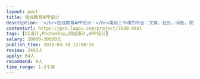 ```yaml
---                
layout: post       
title: 在线教育APP设计           
description: '</br>在线教育APP设计：</br>类似三节课的平台：文章，社区，问答，视频，关于我们</br></br>社区功能</br>问答</br>作品分享</br>老师课程上传</br>观看学习视频和文章</br>'     
contenturl: https://pro.lagou.com/project/7030.html      
tags: [UI设计,Photoshop,网站设计,APP设计]            
salary: 20000-30000元          
publish_time: 2018-03-30 12:00:26         
review: 2492人                   
apply: 64人                   
recommend: 0人                   
time_range: 1-3个月              
---                 
```

